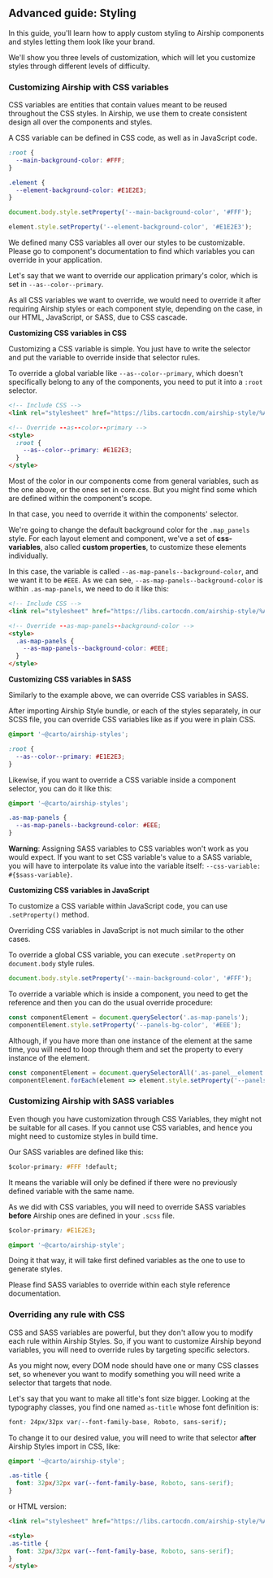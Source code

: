 ## Advanced guide: Styling

In this guide, you'll learn how to apply custom styling to Airship components and styles letting them look like your brand.

We'll show you three levels of customization, which will let you customize styles through different levels of difficulty.

### Customizing Airship with CSS variables
CSS variables are entities that contain values meant to be reused throughout the CSS styles. In Airship, we use them to create consistent design all over the components and styles.

A CSS variable can be defined in CSS code, as well as in JavaScript code.

```css
:root {
  --main-background-color: #FFF;
}

.element {
  --element-background-color: #E1E2E3;
}
```

```js
document.body.style.setProperty('--main-background-color', '#FFF');

element.style.setProperty('--element-background-color', '#E1E2E3');
```

We defined many CSS variables all over our styles to be customizable. Please go to component's documentation to find which variables you can override in your application.

Let's say that we want to override our application primary's color, which is set in `--as--color--primary`.

As all CSS variables we want to override, we would need to override it after requiring Airship styles or each component style, depending on the case, in our HTML, JavaScript, or SASS, due to CSS cascade.

**Customizing CSS variables in CSS**

Customizing a CSS variable is simple. You just have to write the selector and put the variable to override inside that selector rules.

To override a global variable like `--as--color--primary`, which doesn't specifically belong to any of the components, you need to put it into a `:root` selector.

```html
<!-- Include CSS -->
<link rel="stylesheet" href="https://libs.cartocdn.com/airship-style/%AS-VERSION%/airship.css">

<!-- Override --as--color--primary -->
<style>
  :root {
    --as--color--primary: #E1E2E3;
  }
</style>
```

Most of the color in our components come from general variables, such as the one above, or the ones set in core.css. But you might find some which are defined within the component's scope.

In that case, you need to override it within the components' selector.

We're going to change the default background color for the `.map_panels` style. For each layout element and component, we've a set of **css-variables**, also called **custom properties**, to customize these elements individually.

In this case, the variable is called `--as-map-panels--background-color`, and we want it to be `#EEE`. As we can see, `--as-map-panels--background-color` is within `.as-map-panels`, we need to do it like this:

```html
<!-- Include CSS -->
<link rel="stylesheet" href="https://libs.cartocdn.com/airship-style/%AS-VERSION%/airship.css">

<!-- Override --as-map-panels--background-color -->
<style>
  .as-map-panels {
    --as-map-panels--background-color: #EEE;
  }
</style>
```

**Customizing CSS variables in SASS**

Similarly to the example above, we can override CSS variables in SASS.

After importing Airship Style bundle, or each of the styles separately, in our SCSS file, you can override CSS variables like as if you were in plain CSS.

```css
@import '~@carto/airship-styles';

:root {
  --as--color--primary: #E1E2E3;
}
```

Likewise, if you want to override a CSS variable inside a component selector, you can do it like this:

```css
@import '~@carto/airship-styles';

.as-map-panels {
  --as-map-panels--background-color: #EEE;
}
```

**Warning**: Assigning SASS variables to CSS variables won't work as you would expect. If you want to set CSS variable's value to a SASS variable, you will have to interpolate its value into the variable itself: `--css-variable: #{$sass-variable}`.

**Customizing CSS variables in JavaScript**

To customize a CSS variable within JavaScript code, you can use `.setProperty()` method.

Overriding CSS variables in JavaScript is not much similar to the other cases.

To override a global CSS variable, you can execute `.setProperty` on `document.body` style rules.
```js
document.body.style.setProperty('--main-background-color', '#FFF');
```

To override a variable which is inside a component, you need to get the reference and then you can do the usual override procedure:
```js
const componentElement = document.querySelector('.as-map-panels');
componentElement.style.setProperty('--panels-bg-color', '#EEE');
```

Although, if you have more than one instance of the element at the same time, you will need to loop through them and set the property to every instance of the element.

```js
const componentElement = document.querySelectorAll('.as-panel__element');
componentElement.forEach(element => element.style.setProperty('--panels-bg-color', '#EEE'));
```

### Customizing Airship with SASS variables
Even though you have customization through CSS Variables, they might not be suitable for all cases. If you cannot use CSS variables, and hence you might need to customize styles in build time.

Our SASS variables are defined like this:
```css
$color-primary: #FFF !default;
```

It means the variable will only be defined if there were no previously defined variable with the same name.

As we did with CSS variables, you will need to override SASS variables **before** Airship ones are defined in your `.scss` file.
```css
$color-primary: #E1E2E3;

@import '~@carto/airship-style';
```

Doing it that way, it will take first defined variables as the one to use to generate styles.

Please find SASS variables to override within each style reference documentation.

### Overriding any rule with CSS
CSS and SASS variables are powerful, but they don't allow you to modify each rule within Airship Styles. So, if you want to customize Airship beyond variables, you will need to override rules by targeting specific selectors.

As you might now, every DOM node should have one or many CSS classes set, so whenever you want to modify something you will need write a selector that targets that node.

Let's say that you want to make all title's font size bigger. Looking at the typography classes, you find one named `as-title` whose font definition is:
```css
font: 24px/32px var(--font-family-base, Roboto, sans-serif);
```

To change it to our desired value, you will need to write that selector **after** Airship Styles import in CSS, like:
```css
@import '~@carto/airship-style';

.as-title {
  font: 32px/32px var(--font-family-base, Roboto, sans-serif);
}
```

or HTML version:
```html
<link rel="stylesheet" href="https://libs.cartocdn.com/airship-style/%AS-VERSION%/airship.css">

<style>
.as-title {
  font: 32px/32px var(--font-family-base, Roboto, sans-serif);
}
</style>
```
